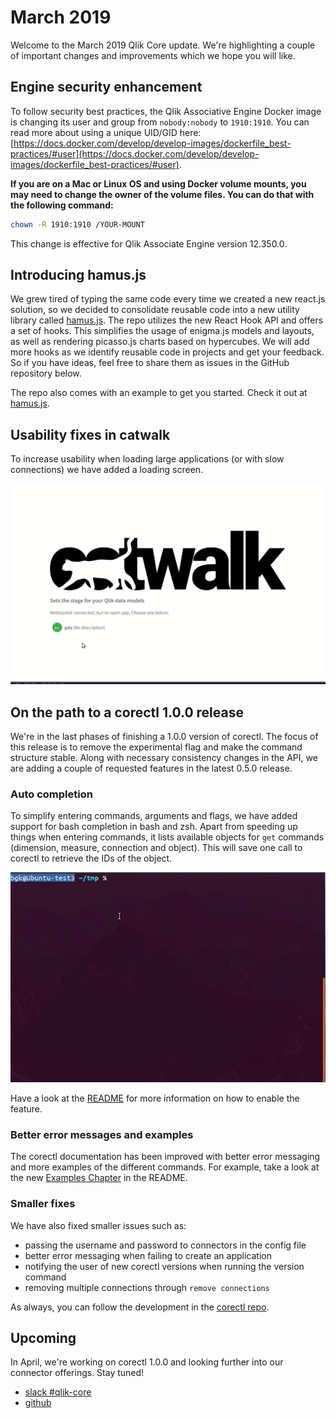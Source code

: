 # March 2019

Welcome to the March 2019 Qlik Core update. We're highlighting a couple of important changes and improvements which we
hope you will like.

## Engine security enhancement

To follow security best practices, the Qlik Associative Engine Docker image is changing its
user and group from `nobody:nobody` to `1910:1910`. You can read more about using a unique UID/GID here:
[https://docs.docker.com/develop/develop-images/dockerfile_best-practices/#user](https://docs.docker.com/develop/develop-images/dockerfile_best-practices/#user).

**If you are on a Mac or Linux OS and using Docker volume mounts, you may need to change the owner of the volume files. You 
can do that with the following command:**

```bash
chown -R 1910:1910 /YOUR-MOUNT
```

This change is effective for Qlik Associate Engine version 12.350.0.

## Introducing hamus.js

We grew tired of typing the same code every time we created a new react.js solution, so we decided to consolidate
reusable code into a new utility library called [hamus.js](https://github.com/qlik-oss/hamus.js). The repo utilizes
the new React Hook API and offers a set of hooks. This simplifies the usage of enigma.js models and layouts,
as well as rendering picasso.js charts based on hypercubes. We will add more hooks as we identify reusable code in
projects and get your feedback. So if you have ideas, feel free to share them as issues in the GitHub repository below.

The repo also comes with an example to get you started. Check it out at [hamus.js](https://github.com/qlik-oss/hamus.js).

## Usability fixes in catwalk

To increase usability when loading large applications (or with slow connections) we have added a loading screen.

![screenshot](../images/catwalk-loading.gif)

## On the path to a corectl 1.0.0 release

We're in the last phases of finishing a 1.0.0 version of corectl. The focus of this release is to remove the experimental
flag and make the command structure stable. Along with necessary consistency changes in the API, we are adding a
couple of requested features in the latest 0.5.0 release.

### Auto completion

To simplify entering commands, arguments and flags, we have added support for bash completion in bash and zsh. Apart
from speeding up things when entering commands, it lists available objects for `get` commands (dimension, measure, connection
and object). This will save one call to corectl to retrieve the IDs of the object.

![screenshot](../images/corectl-bash-completion.gif)

Have a look at the [README](https://github.com/qlik-oss/corectl#usage) for more information on how to enable the
feature.

### Better error messages and examples

The corectl documentation has been improved with better error messaging and more examples of the different commands.
For example, take a look at the new [Examples Chapter](https://github.com/qlik-oss/corectl#examples) in the README.

### Smaller fixes

We have also fixed smaller issues such as:

* passing the username and password to connectors in the config file
* better error messaging when failing to create an application
* notifying the user of new corectl versions when running the version command
* removing multiple connections through `remove connections`

As always, you can follow the development in the [corectl repo](https://github.com/qlik-oss/corectl).

## Upcoming

In April, we're working on corectl 1.0.0 and looking further into our connector offerings.
Stay tuned!

* [slack #qlik-core](https://qlik-branch.slack.com/channels/qlik-core)
* [github](https://github.com/qlik-oss)
